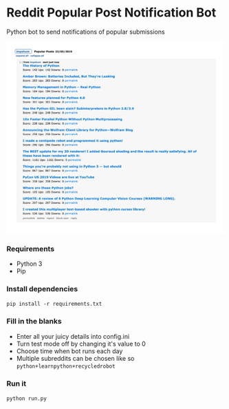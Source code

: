 # Reddit Popular Post Notification Bot

Python bot to send notifications of popular submissions

![](ss.jpg)

### Requirements

* Python 3
* Pip

### Install dependencies

    pip install -r requirements.txt

### Fill in the blanks     

- Enter all your juicy details into config.ini
- Turn test mode off by changing it's value to 0
- Choose time when bot runs each day
- Multiple subreddits can be chosen like so ```python+learnpython+recycledrobot```

### Run it

    python run.py
